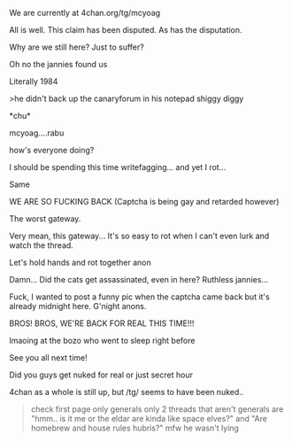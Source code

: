 We are currently at 4chan.org/tg/mcyoag

All is well. This claim has been disputed. As has the disputation.

Why are we still here? Just to suffer?

Oh no the jannies found us

Literally 1984

\>he didn't back up the canaryforum in his notepad
shiggy diggy

\*chu*

mcyoag....rabu

how's everyone doing?

I should be spending this time writefagging... and yet I rot...

Same

WE ARE SO FUCKING BACK (Captcha is being gay and retarded however)

The worst gateway.

Very mean,  this gateway... It's so easy to rot when I can't even lurk and watch the thread.

Let's hold hands and rot together anon

Damn... Did the cats get assassinated, even in here? Ruthless jannies...

Fuck, I wanted to post a funny pic when the captcha came back but it's already midnight here. G'night anons.

BROS! BROS, WE'RE BACK FOR REAL THIS TIME!!!

lmaoing at the bozo who went to sleep right before

See you all next time!


Did you guys get nuked for real or just secret hour

4chan as a whole is still up, but /tg/ seems to have been nuked..

>check first page
>only generals
>only 2 threads that aren't generals are "hmm.. is it me or the eldar are kinda like space elves?" and "Are homebrew and house rules hubris?"
>mfw he wasn't lying